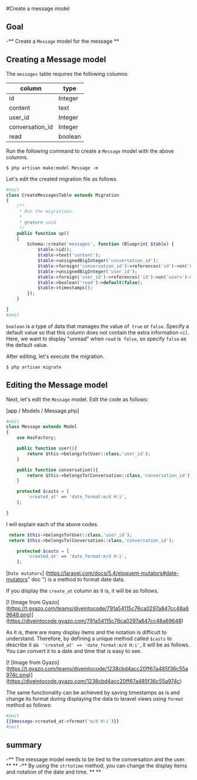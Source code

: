 #Create a message model

## Goal
-** Create a `Message` model for the message **

## Creating a Message model

The `messages` table requires the following columns:

| column | type |
| --- | --- |
| id | Integer |
| content | text |
| user_id | Integer |
| conversation_id | Integer |
| read | boolean |

Run the following command to create a `Message` model with the above columns.

```
$ php artisan make:model Message -m
```

Let's edit the created migration file as follows.

```php
#omit
class CreateMessagesTable extends Migration
{
    /**
     * Run the migrations.
     *
     * @return void
     */
    public function up()
    {
        Schema::create('messages', function (Blueprint $table) {
            $table->id();
            $table->text('content');
            $table->unsignedBigInteger('conversation_id');
            $table->foreign('conversation_id')->references('id')->on('conversations')->nullable(false);
            $table->unsignedBigInteger('user_id');
            $table->foreign('user_id')->references('id')->on('users')->nullable(false);
            $table->boolean('read')->default(false);
            $table->timestamps();
        });
    }

}
#omit
```

`boolean` is a type of data that manages the value of` true` or `false`.
Specify a default value so that this column does not contain the extra information `nil`. Here, we want to display "unread" when `read` is` false`, so specify `false` as the default value.

After editing, let's execute the migration.

```
$ php artisan migrate
```

## Editing the Message model

Next, let's edit the `Message` model. Edit the code as follows:

[app / Models / Message.php]

```php
#omit
class Message extends Model
{
    use HasFactory;

    public function user(){
        return $this->belongsTo(User::class,'user_id');
    }

    public function conversation(){
        return $this->belongsTo(Conversation::class,'conversation_id');
    }

    protected $casts = [
        'created_at' => 'date_format:m/d H:i',
    ];

}
```

I will explain each of the above codes.

```php
 return $this->belongsTo(User::class,'user_id');
 return $this->belongsTo(Conversation::class,'conversation_id');
```

```php
    protected $casts = [
        'created_at' => 'date_format:m/d H:i',
    ];
```

[`Date mutators`] (https://laravel.com/docs/5.4/eloquent-mutators#date-mutators" doc ") is a method to format date data.

If you display the `create_at` column as it is, it will be as follows.

[! [Image from Gyazo] (https://t.gyazo.com/teams/diveintocode/791a54115c76ca0297a847cc48a69648.png)] (https://diveintocode.gyazo.com/791a54115c76ca0297a847cc48a69648)

As it is, there are many display items and the notation is difficult to understand. Therefore, by defining a unique method called `$casts` to describe it as ` 'created_at' => 'date_format:m/d H:i'`, it will be as follows. You can convert it to a date and time that is easy to see.

[! [Image from Gyazo] (https://t.gyazo.com/teams/diveintocode/1238cbd4acc20ff67a485f36c55a974c.png)] (https://diveintocode.gyazo.com/1238cbd4acc20ff67a485f36c55a974c)

The same functionality can be achieved by saving timestamps as is and change its format during displaying the data to laravel views using `format` method  as follows: 

```php
#omit
{{$message->created_at->format('m/d H:i')}}
#omit
```

## summary
-** The message model needs to be tied to the conversation and the user. ** **
-** By using the `strtotime` method, you can change the display items and notation of the date and time. ** **